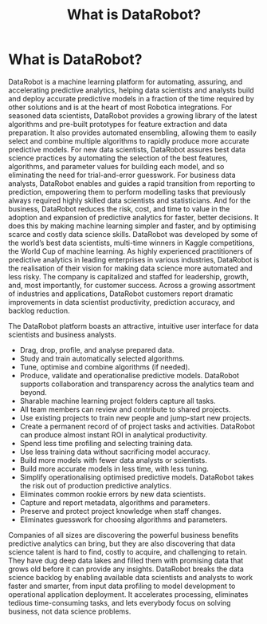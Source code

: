 ﻿---
title: What is DataRobot?
layout: posts
---

# What is DataRobot?

DataRobot is a machine learning platform for automating, assuring, and accelerating predictive analytics, helping data scientists and analysts build and deploy accurate predictive models in a fraction of the time required by other solutions and is at the heart of most Robotica integrations. 
For seasoned data scientists, DataRobot provides a growing library of the latest algorithms and pre-built prototypes for feature extraction and data preparation. It also provides automated ensembling, allowing them to easily select and combine multiple algorithms to rapidly produce more accurate predictive models. For new data scientists, DataRobot assures best data science practices by automating the selection of the best features, algorithms, and parameter values for building each model, and so eliminating the need for trial-and-error guesswork.  For business data analysts, DataRobot enables and guides a rapid transition from reporting to prediction, empowering them to perform modelling tasks that previously always required highly skilled data scientists and statisticians.  And for the business, DataRobot reduces the risk, cost, and time to value in the adoption and expansion of predictive analytics for faster, better decisions. It does this by making machine learning simpler and faster, and by optimising scarce and costly data science skills.
DataRobot was developed by some of the world’s best data scientists, multi-time winners in Kaggle competitions, the World Cup of machine learning. As highly experienced practitioners of predictive analytics in leading enterprises in various industries, DataRobot is the realisation of their vision for making data science more automated and less risky.  The company is capitalized and staffed for leadership, growth, and, most importantly, for customer success. Across a growing assortment of industries and applications, DataRobot customers report dramatic improvements in data scientist productivity, prediction accuracy, and backlog reduction.

The DataRobot platform boasts an attractive, intuitive user interface for data scientists and business analysts.
+ Drag, drop, profile, and analyse prepared data.
+ Study and train automatically selected algorithms.
+ Tune, optimise and combine algorithms (if needed).
+ Produce, validate and operationalise predictive models.
DataRobot supports collaboration and transparency across the analytics team and beyond.
+ Sharable machine learning project folders capture all tasks.
+ All team members can review and contribute to shared projects.
+ Use existing projects to train new people and jump-start new projects.
+ Create a permanent record of of project tasks and activities.
DataRobot can produce almost instant ROI in analytical productivity.
+ Spend less time profiling and selecting training data.
+ Use less training data without sacrificing model accuracy.
+ Build more models with fewer data analysts or scientists.
+ Build more accurate models in less time, with less tuning.
+ Simplify operationalising optimised predictive models.
DataRobot takes the risk out of production predictive analytics.
+ Eliminates common rookie errors by new data scientists.
+ Capture and report metadata, algorithms and parameters.
+ Preserve and protect project knowledge when staff changes.
+ Eliminates guesswork for choosing algorithms and parameters.

Companies of all sizes are discovering the powerful business benefits predictive analytics can bring, but they are also discovering that data science talent is hard to find, costly to acquire, and challenging to retain. They have dug deep data lakes and filled them with promising data that grows old before it can provide any insights.
DataRobot breaks the data science backlog by enabling available data scientists and analysts to work faster and smarter, from input data profiling to model development to operational application deployment. It accelerates processing, eliminates tedious time-consuming tasks, and lets everybody focus on solving business, not data science problems.
